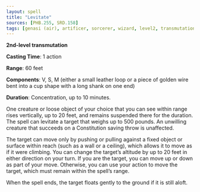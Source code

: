 ```yaml
---
layout: spell
title: "Levitate"
sources: [PHB.255, SRD.158]
tags: [genasi (air), artificer, sorcerer, wizard, level2, transmutation]
---
```


**2nd-level transmutation**

**Casting Time**: 1 action

**Range**: 60 feet

**Components**: V, S, M (either a small leather loop or a piece of golden wire bent into a cup shape with a long shank on one end)

**Duration**: Concentration, up to 10 minutes.

One creature or loose object of your choice that you can see within range rises vertically, up to 20 feet, and remains suspended there for the duration. The spell can levitate a target that weighs up to 500 pounds. An unwilling creature that succeeds on a Constitution saving throw is unaffected.

The target can move only by pushing or pulling against a fixed object or surface within reach (such as a wall or a ceiling), which allows it to move as if it were climbing. You can change the target’s altitude by up to 20 feet in either direction on your turn. If you are the target, you can move up or down as part of your move. Otherwise, you can use your action to move the target, which must remain within the spell’s range.

When the spell ends, the target floats gently to the ground if it is still aloft.
